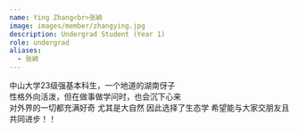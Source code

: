 ```yaml
---
name: Ying Zhang<br>张颖
image: images/member/zhangying.jpg
description: Undergrad Student (Year 1)
role: undergrad
aliases:
  - 张颖
---
```


<centre>
中山大学23级强基本科生，一个地道的湖南伢子<br>
性格外向活泼，但在做事做学问时，也会沉下心来<br>
对外界的一切都充满好奇 尤其是大自然 因此选择了生态学 希望能与大家交朋友且共同进步！！<br>
</centre>

